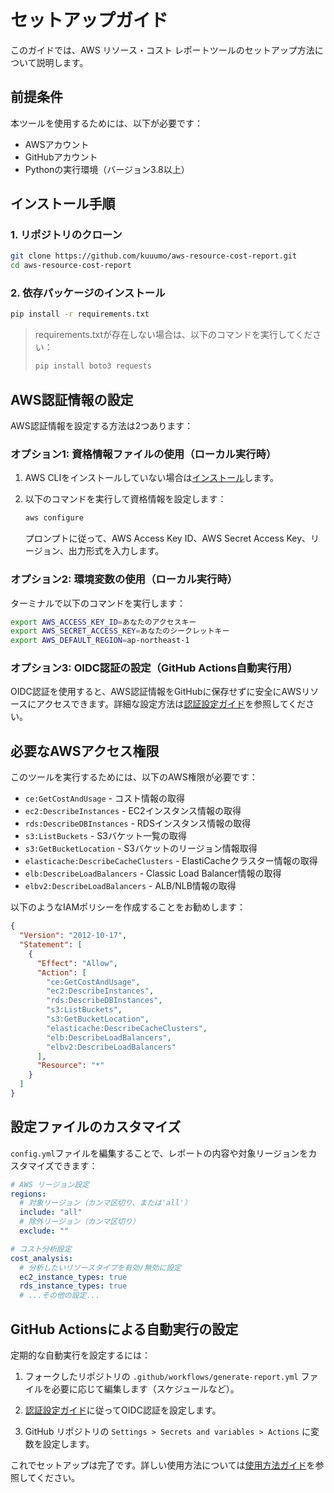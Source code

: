 # セットアップガイド

このガイドでは、AWS リソース・コスト レポートツールのセットアップ方法について説明します。

## 前提条件

本ツールを使用するためには、以下が必要です：

- AWSアカウント
- GitHubアカウント
- Pythonの実行環境（バージョン3.8以上）

## インストール手順

### 1. リポジトリのクローン

```bash
git clone https://github.com/kuuumo/aws-resource-cost-report.git
cd aws-resource-cost-report
```

### 2. 依存パッケージのインストール

```bash
pip install -r requirements.txt
```

> requirements.txtが存在しない場合は、以下のコマンドを実行してください：
> ```bash
> pip install boto3 requests
> ```

## AWS認証情報の設定

AWS認証情報を設定する方法は2つあります：

### オプション1: 資格情報ファイルの使用（ローカル実行時）

1. AWS CLIをインストールしていない場合は[インストール](https://docs.aws.amazon.com/cli/latest/userguide/getting-started-install.html)します。

2. 以下のコマンドを実行して資格情報を設定します：

   ```bash
   aws configure
   ```

   プロンプトに従って、AWS Access Key ID、AWS Secret Access Key、リージョン、出力形式を入力します。

### オプション2: 環境変数の使用（ローカル実行時）

ターミナルで以下のコマンドを実行します：

```bash
export AWS_ACCESS_KEY_ID=あなたのアクセスキー
export AWS_SECRET_ACCESS_KEY=あなたのシークレットキー
export AWS_DEFAULT_REGION=ap-northeast-1
```

### オプション3: OIDC認証の設定（GitHub Actions自動実行用）

OIDC認証を使用すると、AWS認証情報をGitHubに保存せずに安全にAWSリソースにアクセスできます。詳細な設定方法は[認証設定ガイド](authentication.md)を参照してください。

## 必要なAWSアクセス権限

このツールを実行するためには、以下のAWS権限が必要です：

- `ce:GetCostAndUsage` - コスト情報の取得
- `ec2:DescribeInstances` - EC2インスタンス情報の取得
- `rds:DescribeDBInstances` - RDSインスタンス情報の取得
- `s3:ListBuckets` - S3バケット一覧の取得
- `s3:GetBucketLocation` - S3バケットのリージョン情報取得
- `elasticache:DescribeCacheClusters` - ElastiCacheクラスター情報の取得
- `elb:DescribeLoadBalancers` - Classic Load Balancer情報の取得
- `elbv2:DescribeLoadBalancers` - ALB/NLB情報の取得

以下のようなIAMポリシーを作成することをお勧めします：

```json
{
  "Version": "2012-10-17",
  "Statement": [
    {
      "Effect": "Allow",
      "Action": [
        "ce:GetCostAndUsage",
        "ec2:DescribeInstances",
        "rds:DescribeDBInstances",
        "s3:ListBuckets",
        "s3:GetBucketLocation",
        "elasticache:DescribeCacheClusters",
        "elb:DescribeLoadBalancers",
        "elbv2:DescribeLoadBalancers"
      ],
      "Resource": "*"
    }
  ]
}
```

## 設定ファイルのカスタマイズ

`config.yml`ファイルを編集することで、レポートの内容や対象リージョンをカスタマイズできます：

```yaml
# AWS リージョン設定
regions:
  # 対象リージョン（カンマ区切り、または'all'）
  include: "all"
  # 除外リージョン（カンマ区切り）
  exclude: ""

# コスト分析設定
cost_analysis:
  # 分析したいリソースタイプを有効/無効に設定
  ec2_instance_types: true
  rds_instance_types: true
  # ...その他の設定...
```

## GitHub Actionsによる自動実行の設定

定期的な自動実行を設定するには：

1. フォークしたリポジトリの `.github/workflows/generate-report.yml` ファイルを必要に応じて編集します（スケジュールなど）。

2. [認証設定ガイド](authentication.md)に従ってOIDC認証を設定します。

3. GitHub リポジトリの `Settings > Secrets and variables > Actions` に変数を設定します。

これでセットアップは完了です。詳しい使用方法については[使用方法ガイド](usage-guide.md)を参照してください。
